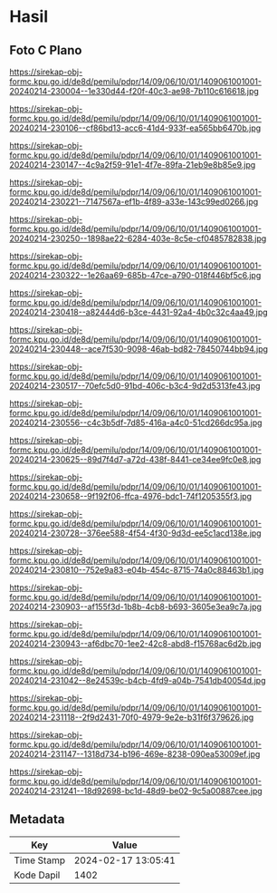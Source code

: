 # Hasil

## Foto C Plano

https://sirekap-obj-formc.kpu.go.id/de8d/pemilu/pdpr/14/09/06/10/01/1409061001001-20240214-230004--1e330d44-f20f-40c3-ae98-7b110c616618.jpg

https://sirekap-obj-formc.kpu.go.id/de8d/pemilu/pdpr/14/09/06/10/01/1409061001001-20240214-230106--cf86bd13-acc6-41d4-933f-ea565bb6470b.jpg

https://sirekap-obj-formc.kpu.go.id/de8d/pemilu/pdpr/14/09/06/10/01/1409061001001-20240214-230147--4c9a2f59-91e1-4f7e-89fa-21eb9e8b85e9.jpg

https://sirekap-obj-formc.kpu.go.id/de8d/pemilu/pdpr/14/09/06/10/01/1409061001001-20240214-230221--7147567a-ef1b-4f89-a33e-143c99ed0266.jpg

https://sirekap-obj-formc.kpu.go.id/de8d/pemilu/pdpr/14/09/06/10/01/1409061001001-20240214-230250--1898ae22-6284-403e-8c5e-cf0485782838.jpg

https://sirekap-obj-formc.kpu.go.id/de8d/pemilu/pdpr/14/09/06/10/01/1409061001001-20240214-230322--1e26aa69-685b-47ce-a790-018f446bf5c6.jpg

https://sirekap-obj-formc.kpu.go.id/de8d/pemilu/pdpr/14/09/06/10/01/1409061001001-20240214-230418--a82444d6-b3ce-4431-92a4-4b0c32c4aa49.jpg

https://sirekap-obj-formc.kpu.go.id/de8d/pemilu/pdpr/14/09/06/10/01/1409061001001-20240214-230448--ace7f530-9098-46ab-bd82-78450744bb94.jpg

https://sirekap-obj-formc.kpu.go.id/de8d/pemilu/pdpr/14/09/06/10/01/1409061001001-20240214-230517--70efc5d0-91bd-406c-b3c4-9d2d5313fe43.jpg

https://sirekap-obj-formc.kpu.go.id/de8d/pemilu/pdpr/14/09/06/10/01/1409061001001-20240214-230556--c4c3b5df-7d85-416a-a4c0-51cd266dc95a.jpg

https://sirekap-obj-formc.kpu.go.id/de8d/pemilu/pdpr/14/09/06/10/01/1409061001001-20240214-230625--89d7f4d7-a72d-438f-8441-ce34ee9fc0e8.jpg

https://sirekap-obj-formc.kpu.go.id/de8d/pemilu/pdpr/14/09/06/10/01/1409061001001-20240214-230658--9f192f06-ffca-4976-bdc1-74f1205355f3.jpg

https://sirekap-obj-formc.kpu.go.id/de8d/pemilu/pdpr/14/09/06/10/01/1409061001001-20240214-230728--376ee588-4f54-4f30-9d3d-ee5c1acd138e.jpg

https://sirekap-obj-formc.kpu.go.id/de8d/pemilu/pdpr/14/09/06/10/01/1409061001001-20240214-230810--752e9a83-e04b-454c-8715-74a0c88463b1.jpg

https://sirekap-obj-formc.kpu.go.id/de8d/pemilu/pdpr/14/09/06/10/01/1409061001001-20240214-230903--af155f3d-1b8b-4cb8-b693-3605e3ea9c7a.jpg

https://sirekap-obj-formc.kpu.go.id/de8d/pemilu/pdpr/14/09/06/10/01/1409061001001-20240214-230943--af6dbc70-1ee2-42c8-abd8-f15768ac6d2b.jpg

https://sirekap-obj-formc.kpu.go.id/de8d/pemilu/pdpr/14/09/06/10/01/1409061001001-20240214-231042--8e24539c-b4cb-4fd9-a04b-7541db40054d.jpg

https://sirekap-obj-formc.kpu.go.id/de8d/pemilu/pdpr/14/09/06/10/01/1409061001001-20240214-231118--2f9d2431-70f0-4979-9e2e-b31f6f379626.jpg

https://sirekap-obj-formc.kpu.go.id/de8d/pemilu/pdpr/14/09/06/10/01/1409061001001-20240214-231147--1318d734-b196-469e-8238-090ea53009ef.jpg

https://sirekap-obj-formc.kpu.go.id/de8d/pemilu/pdpr/14/09/06/10/01/1409061001001-20240214-231241--18d92698-bc1d-48d9-be02-9c5a00887cee.jpg


## Metadata

| Key        | Value               |
| ---------- | ------------------- |
| Time Stamp | 2024-02-17 13:05:41 |
| Kode Dapil | 1402                |



